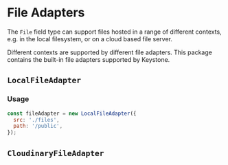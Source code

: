 <!--[meta]
section: api
subSection: field-adapters
title: File Adapters
[meta]-->

# File Adapters

The `File` field type can support files hosted in a range of different contexts, e.g. in the local filesystem, or on a cloud based file server.

Different contexts are supported by different file adapters. This package contains the built-in file adapters supported by Keystone.

## `LocalFileAdapter`

### Usage

```javascript
const fileAdapter = new LocalFileAdapter({
  src: './files',
  path: '/public',
});
```

## `CloudinaryFileAdapter`
